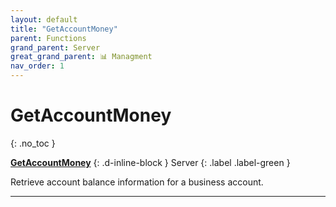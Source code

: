 ```yaml
---
layout: default
title: "GetAccountMoney"
parent: Functions
grand_parent: Server
great_grand_parent: 📊 Managment
nav_order: 1
---
```


# GetAccountMoney
{: .no_toc }

**[GetAccountMoney](GetAccountMoney.md)**
{: .d-inline-block }
Server
{: .label .label-green }

Retrieve account balance information for a business account.

---